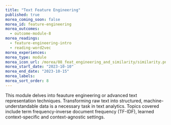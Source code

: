 ```yaml
---
title: "Text Feature Engineering"
published: true
morea_coming_soon: false
morea_id: feature-engineering
morea_outcomes:
  - outcome-module-8
morea_readings:
  - feature-engineering-intro
  - reading-word2vec
morea_experiences:
morea_type: module
morea_icon_url: /morea/08_feat_engineering_and_similarity/similarity.png
morea_start_date: "2023-10-10"
morea_end_date: "2023-10-15"
morea_labels:
morea_sort_order: 8
---
```



This module delves into feauture engineering or advanced text representation techniques.  Transforming raw text into structured, machine-understandable data is a necessary task in text analytics. Topics covered include term frequency-inverse document frequency (TF-IDF), learned context-specific and context-agnostic settings.